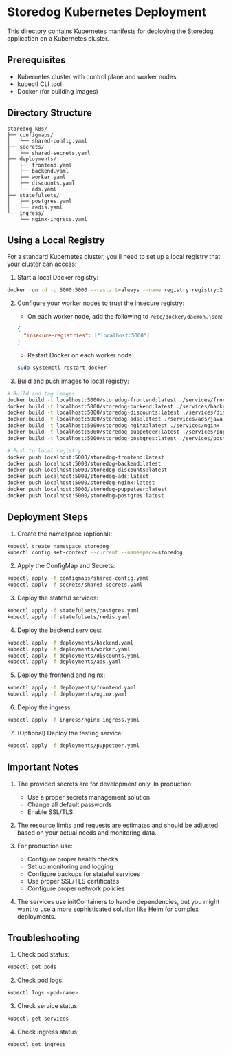 # Storedog Kubernetes Deployment

This directory contains Kubernetes manifests for deploying the Storedog application on a Kubernetes cluster.

## Prerequisites

- Kubernetes cluster with control plane and worker nodes
- kubectl CLI tool
- Docker (for building images)

## Directory Structure

```
storedog-k8s/
├── configmaps/
│   └── shared-config.yaml
├── secrets/
│   └── shared-secrets.yaml
├── deployments/
│   ├── frontend.yaml
│   ├── backend.yaml
│   ├── worker.yaml
│   ├── discounts.yaml
│   └── ads.yaml
├── statefulsets/
│   ├── postgres.yaml
│   └── redis.yaml
└── ingress/
    └── nginx-ingress.yaml
```

## Using a Local Registry

For a standard Kubernetes cluster, you'll need to set up a local registry that your cluster can access:

1. Start a local Docker registry:
```bash
docker run -d -p 5000:5000 --restart=always --name registry registry:2
```

2. Configure your worker nodes to trust the insecure registry:
   - On each worker node, add the following to `/etc/docker/daemon.json`:
   ```json
   {
     "insecure-registries": ["localhost:5000"]
   }
   ```
   - Restart Docker on each worker node:
   ```bash
   sudo systemctl restart docker
   ```

3. Build and push images to local registry:
```bash
# Build and tag images
docker build -t localhost:5000/storedog-frontend:latest ./services/frontend
docker build -t localhost:5000/storedog-backend:latest ./services/backend
docker build -t localhost:5000/storedog-discounts:latest ./services/discounts/python
docker build -t localhost:5000/storedog-ads:latest ./services/ads/java
docker build -t localhost:5000/storedog-nginx:latest ./services/nginx
docker build -t localhost:5000/storedog-puppeteer:latest ./services/puppeteer
docker build -t localhost:5000/storedog-postgres:latest ./services/postgres

# Push to local registry
docker push localhost:5000/storedog-frontend:latest
docker push localhost:5000/storedog-backend:latest
docker push localhost:5000/storedog-discounts:latest
docker push localhost:5000/storedog-ads:latest
docker push localhost:5000/storedog-nginx:latest
docker push localhost:5000/storedog-puppeteer:latest
docker push localhost:5000/storedog-postgres:latest
```

## Deployment Steps

1. Create the namespace (optional):
```bash
kubectl create namespace storedog
kubectl config set-context --current --namespace=storedog
```

2. Apply the ConfigMap and Secrets:
```bash
kubectl apply -f configmaps/shared-config.yaml
kubectl apply -f secrets/shared-secrets.yaml
```

3. Deploy the stateful services:
```bash
kubectl apply -f statefulsets/postgres.yaml
kubectl apply -f statefulsets/redis.yaml
```

4. Deploy the backend services:
```bash
kubectl apply -f deployments/backend.yaml
kubectl apply -f deployments/worker.yaml
kubectl apply -f deployments/discounts.yaml
kubectl apply -f deployments/ads.yaml
```

5. Deploy the frontend and nginx:
```bash
kubectl apply -f deployments/frontend.yaml
kubectl apply -f deployments/nginx.yaml
```

6. Deploy the ingress:
```bash
kubectl apply -f ingress/nginx-ingress.yaml
```

7. (Optional) Deploy the testing service:
```bash
kubectl apply -f deployments/puppeteer.yaml
```

## Important Notes

1. The provided secrets are for development only. In production:
   - Use a proper secrets management solution
   - Change all default passwords
   - Enable SSL/TLS

2. The resource limits and requests are estimates and should be adjusted based on your actual needs and monitoring data.

3. For production use:
   - Configure proper health checks
   - Set up monitoring and logging
   - Configure backups for stateful services
   - Use proper SSL/TLS certificates
   - Configure proper network policies

4. The services use initContainers to handle dependencies, but you might want to use a more sophisticated solution like [Helm](https://helm.sh/) for complex deployments.

## Troubleshooting

1. Check pod status:
```bash
kubectl get pods
```

2. Check pod logs:
```bash
kubectl logs <pod-name>
```

3. Check service status:
```bash
kubectl get services
```

4. Check ingress status:
```bash
kubectl get ingress
```
